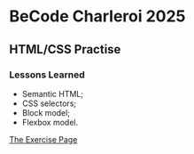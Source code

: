 # BeCode Charleroi 2025

## HTML/CSS Practise

### Lessons Learned

- Semantic HTML;
- CSS selectors;
- Block model;
- Flexbox model. 

[The Exercise Page](http://htmlpreview.github.io/?https://github.com/Arseniia-Damaksina/progressive-enhancement/blob/main/progressive-enhancement.html)
